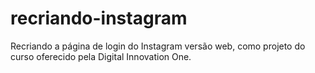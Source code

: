 # recriando-instagram
Recriando a página de login do Instagram versão web, como projeto do curso oferecido pela Digital Innovation One.
